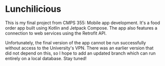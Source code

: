 # Lunchilicious  
This is my final project from CMPS 355: Mobile app development. It's a food order app built using Kotlin and Jetpack Compose. The app also features a connection to web services using the Retrofit API.  

Unfortunately, the final version of the app cannot be run successfully without access to the University's VPN. 
There was an earlier version that did not depend on this, so I hope to add an updated branch which can
run entirely on a local database. Stay tuned!
